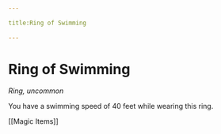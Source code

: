 --- 
title:Ring of Swimming 
---
# Ring of Swimming

*Ring, uncommon*

You have a swimming speed of 40 feet while wearing this ring.


[[Magic Items]]
